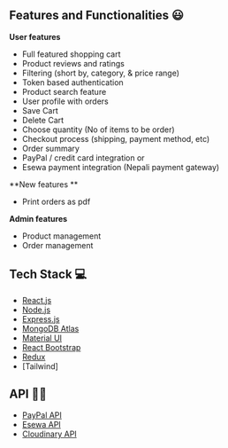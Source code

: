 ## Features and Functionalities 😃

**User features**

- Full featured shopping cart
- Product reviews and ratings
- Filtering (short by, category, & price range)
- Token based authentication
- Product search feature
- User profile with orders
- Save Cart
- Delete Cart
- Choose quantity (No of items to be order)
- Checkout process (shipping, payment method, etc)
- Order summary
- PayPal / credit card integration or
- Esewa payment integration (Nepali payment gateway)

**New features ** 
- Print orders as pdf

**Admin features**

- Product management
- Order management

## Tech Stack 💻

- [React.js](https://reactjs.org/)
- [Node.js](https://nodejs.org/en/)
- [Express.js](https://expressjs.com/)
- [MongoDB Atlas](https://www.mongodb.com/cloud/atlas)
- [Material UI](https://material-ui.com/)
- [React Bootstrap](https://react-bootstrap.github.io/)
- [Redux](https://redux.js.org/)
- [Tailwind]

## API :man_technologist:

- [PayPal API](https://developer.paypal.com/)
- [Esewa API](https://developer.esewa.com.np)
- [Cloudinary API](https://cloudinary.com/)
